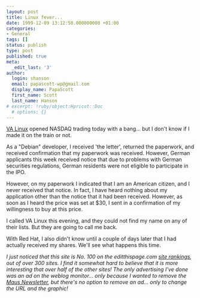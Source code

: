 ```yaml
---
layout: post
title: Linux fever...
date: 1999-12-09 13:12:58.000000000 +01:00
categories:
- General
tags: []
status: publish
type: post
published: true
meta:
  _edit_last: '3'
author:
  login: shanson
  email: papascott-wp@gmail.com
  display_name: PapaScott
  first_name: Scott
  last_name: Hanson
# excerpt: !ruby/object:Hpricot::Doc
  # options: {}
---
```

<p><a href="http://www.valinux.com">VA Linux</a> opened NASDAQ trading today with a bang... but I don't know if I made it on the train or not.</p>
<p>As a "Debian" developer, I received 'the letter', returned the paperwork, and received confirmation that my paperwork was received. However, German applicants this week received notice that due to problems with German securities regulations, German residents were not eligible to participate in the IPO.</p>
<p>However, on my paperwork I indicated that I am an American citizen, and I never received that notice. In fact, I have heard nothing about my application other than the notice that it had been received. However, as soon as I heard the price was set at $30, I sent in a confirmation of my willingness to buy at this price.</p>
<p>I called VA Linux this evening, and they could not find my name on any of their lists. But they are going to call me back.</p>
<p>With Red Hat, I also didn't know until a couple of days later that I had actually received my shares. We'll see what happens this time.</p>
<p><i>I just noticed that this site is No. 100 on the editthispage.com <a href="http://www.editthispage.com/SiteRankings">site rankings</a>, out of over 300 sites. I find it somewhat hard to believe that it is more interesting that over half of the other sites! The only advertising I've done was an ad on the weblog monitor... only because I wanted to remove the <a href="http://www.mausnews.de">Maus Newsletter</a>, but there's no option to remove an ad... only to change the URL and the graphic!</i></p>

